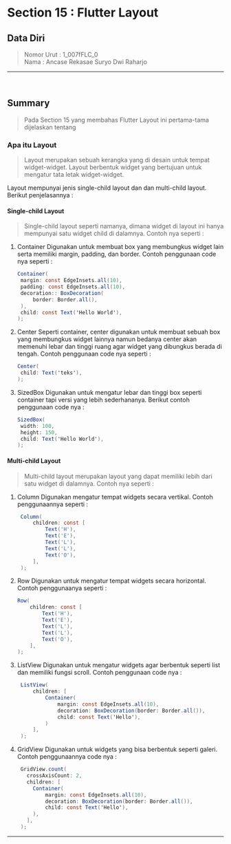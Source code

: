 # Section 15 : Flutter Layout

## Data Diri

> Nomor Urut  : 1_007fFLC_0 <br>
Nama        : Ancase Rekasae Suryo Dwi Raharjo

--- 

<br>

## **Summary**

>Pada Section 15 yang membahas Flutter Layout ini pertama-tama dijelaskan tentang

### **Apa itu Layout**

>Layout merupakan sebuah kerangka yang di desain untuk tempat widget-widget. Layout berbentuk widget yang bertujuan untuk mengatur tata letak widget-widget.

Layout mempunyai jenis single-child layout dan dan multi-child layout. Berikut penjelasannya :

#### **Single-child Layout**

>Single-child layout seperti namanya, dimana widget di layout ini hanya mempunyai satu widget child di dalamnya. Contoh nya seperti :

1. Container
   Digunakan untuk membuat box yang membungkus widget lain serta memiliki margin, padding, dan border. Contoh penggunaan code nya seperti :
   ```cs
   Container(
    margin: const EdgeInsets.all(10),
    padding: const EdgeInsets.all(10),
    decoration:: BoxDecoration(
        border: Border.all(),
    ),
    child: const Text('Hello World'),
   );
   ```
2. Center
   Seperti container, center digunakan untuk membuat sebuah box yang membungkus widget lainnya namun bedanya center akan memenuhi lebar dan tinggi ruang agar widget yang dibungkus berada di tengah. Contoh penggunaan code nya seperti :
   ```cs
   Center(
    child: Text('teks'),
   );
   ```
3. SizedBox
   Digunakan untuk mengatur lebar dan tinggi box seperti container tapi versi yang lebih sederhananya. Berikut contoh penggunaan code nya :
   ```cs
   SizedBox(
    width: 100,
    height: 150,
    child: Text('Hello World'),
   );
   ```

#### **Multi-child Layout**

>Multi-child layout merupakan layout yang dapat memiliki lebih dari satu widget di dalamnya. Contoh nya seperti :

1. Column
   Digunakan mengatur tempat widgets secara vertikal. Contoh penggunaannya seperti :
   ```cs
    Column(
        children: const [
            Text('H'),
            Text('E'),
            Text('L'),
            Text('L'),
            Text('O'),
        ],
    );
   ```
2. Row
   Digunakan untuk mengatur tempat widgets secara horizontal. Contoh penggunaanya seperti :
    ```cs
    Row(
        children: const [
            Text('H'),
            Text('E'),
            Text('L'),
            Text('L'),
            Text('O'),
        ],
    );
   ```
3. ListView
   Digunakan untuk mengatur widgets agar berbentuk seperti list dan memiliki fungsi scroll. Contoh penggunaan code nya :
   ```cs
    ListView(
        children: [
            Container(
                margin: const EdgeInsets.all(10),
                decoration: BoxDecoration(border: Border.all()),
                child: const Text('Hello'),
            )
        ],
    );
   ```
4. GridView
   Digunakan untuk widgets yang bisa berbentuk seperti galeri. Contoh penggunaannya code nya :
   ```cs
    GridView.count(
      crossAxisCount: 2,
      children: [
        Container(
            margin: const EdgeInsets.all(10),
            decoration: BoxDecoration(border: Border.all()),
            child: const Text('Hello'),
        ),
      ],
    );
   ```

---
